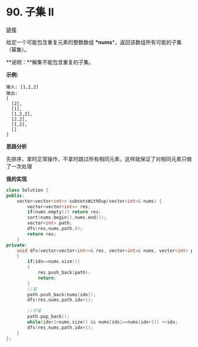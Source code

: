 # 90. 子集 II

[链接](https://leetcode-cn.com/problems/subsets-ii/description/)

给定一个可能包含重复元素的整数数组 **\*nums***，返回该数组所有可能的子集（幂集）。

**说明：**解集不能包含重复的子集。

**示例:**

```
输入: [1,2,2]
输出:
[
  [2],
  [1],
  [1,2,2],
  [2,2],
  [1,2],
  []
]
```

**思路分析**

先排序，拿时正常操作，不拿时跳过所有相同元素，这样就保证了对相同元素只做了一次处理

**我的实现**

```c++
class Solution {
public:
    vector<vector<int>> subsetsWithDup(vector<int>& nums) {
        vector<vector<int>> res;
        if(nums.empty()) return res;
        sort(nums.begin(),nums.end());
        vector<int> path;
        dfs(res,nums,path,0);
        return res;
    }
private:
    void dfs(vector<vector<int>>& res, vector<int>& nums, vector<int> path, int idx)
    {
        if(idx==nums.size())
        {
            res.push_back(path);
            return;
        }
        //拿
        path.push_back(nums[idx]);
        dfs(res,nums,path,idx+1);
        
        //不拿
        path.pop_back();
        while(idx+1<nums.size() && nums[idx]==nums[idx+1]) ++idx;
        dfs(res,nums,path,idx+1);
    }
};
```


